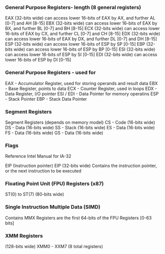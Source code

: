 ### General Purpose Registers- length (8 general registers)
EAX (32-bits wide) can access lower 16-bits of EAX by AX, and further AL [0-7] and AH [8-15]
EBX (32-bits wide) can access lower 16-bits of EAX by BX, and further BL [0-7] and BH [8-15]
ECX (32-bits wide) can access lower 16-bits of EAX by CX, and further CL [0-7] and CH [8-15]
EDX (32-bits wide) can access lower 16-bits of EAX by DX, and further DL [0-7] and DH [8-15]
ESP (32-bits wide) can access lower 16-bits of ESP by SP [0-15]
EBP (32-bits wide) can access lower 16-bits of ESP by BP [0-15]
ESI (32-bits wide) can access lower 16-bits of ESP by SI [0-15]
EDI (32-bits wide) can access lower 16-bits of ESP by DI [0-15]

### General Purpose Registers - used for
EAX - Accumulator Register, used for storing operands and result data
EBX - Base Register, points to data
ECX - Counter Register, used in loops
EDX - Data Register, I/O pointer
ESI / EDI - Data Pointer for memory operatins
ESP - Stack Pointer
EBP - Stack Data Pointer

### Segment Registers
Segment Registers (depends on memory model)
CS - Code (16-bits wide)
DS - Data (16-bits wide)
SS - Stack (16-bits wide)
ES - Data (16-bits wide)
FS - Data (16-bits wide)
GS - Data (16-bits wide)

### Flags
Reference Intel Manual for IA-32

EIP (Instruction pointer)
EIP (32-bits wide)
Contains the instruction pointer, or the next instruction to be executed

### Floating Point Unit (FPU) Registers (x87)
ST(0) to ST(7)
(80-bits wide)

### Single Instruction Multiple Data (SIMD)
Contains
MMX Registers are the first 64-bits of the FPU Registers [0-63 bits]

### XMM Registers
(128-bits wide)
XMM0 - XXM7 (8 total registers)